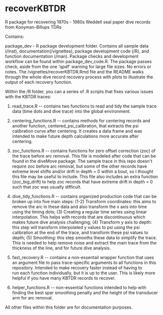 # recoverKBTDR
R package for recovering 1970s - 1980s Weddell seal paper dive records from Kooyman-Billups TDRs


Contains: 

package_dev - R package development folder. Contains all sample data (/inst), documentation(/vignettes), package development 
	         code (/R), and function documentation (/man). Package checks and development workflow can be found within 
		   package_dev_code.R. The package passes check, aside from the one 'qpdf' warning for large file sizes. 
               No errors or notes. The /vignettes/recoverKBTDR.Rmd file and the README walks through the whole dive record 
		   recovery process with plots to illustrate the output of each recovery function. 
 
Within the /R folder, you can a series of .R scripts that fixes various issues with the KBTDR traces:

 1. read_trace.R 	-- contains two functions to read and tidy the sample trace data (time dots and dive trace) into the 
			   global environment. 

 2. centering_functions.R -- contains methods for centering records and another function, centered_psi_calibration, that 
			   extracts the psi calibration curve after centering. It creates a data frame and was intended 
			   to make future depth calculations more accurate after centering. 

 3. zoc_functions.R -- contains functions for zero offset correction (zoc) of the trace before arc removal. This 
		         file is modeled after code that can be found in the diveMove package. The sample trace
			   in this repo doesn't require zoc before arc removal, but some of the other records have
			   extreme level shifts and/or drift in depth = 0 within a bout, so I thought this file may be 
			   useful to include. This file also includes an extra function (zoc_big_drift) to help zoc 
			   records that have extreme drift in depth = 0 such that zoc was usually difficult. 

 4. dive_tidy_functions.R -- contains organized production code that can be broken up into five main steps: (1-2) 
        Transform coordinates: this aims to remove the arc in these data and also transform the x axis into time
	  using the timing dots; (3) Creating a regular time series using linear interpolation. This helps with 
	  records that are discontinuous which makes future dive analysis challenging; (4) Transform y axis to depth: 
        this step will transform interpolated y values to psi using the psi calibration at the end of the trace, 
	  and transform these psi values to depth; (5) Smoothing: this step smooths these data to simplify the trace. 
        This is needed to help remove noise and extract the main trace from the thickness of the line, and for 
 	  future dive analysis. 

  5. fast_recovery.R  -- contains a non-essentail wrapper function that uses an argument file to pass trace-specific 
			   arguments to all functions in this repository. Intended to make recovery faster instead of having to  
			   run each function individually, but it is up to the user. This is likely more helpful if you have
			   many KBTDR records to recover. 

  6. helper_functions.R -- non-essential functions intended to help with finding the best spar smoothing penalty and 
		         the height of the transducer arm for arc removal. 

			  

All other files within this folder are for documentation purposes. 
